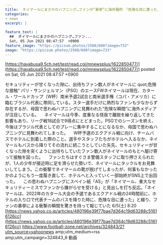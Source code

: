 ```yaml
---
title:  ネイマールにまさかのハプニング…ファンの“暴挙”に海外騒然　「危険な目に遭った」  
categories:
- news
excerpt: |
  
feature_text: |
  ##  ネイマールにまさかのハプニング…ファン...
  Sat, 05 Jun 2021 08:47:57  +0900
feature_image: "https://picsum.photos/2560/600?image=733"
image: "https://picsum.photos/2560/600?image=733"
---
```


[https://hayabusa9.5ch.net/test/read.cgi/mnewsplus/1622850477/](https://hayabusa9.5ch.net/test/read.cgi/mnewsplus/1622850477/)
posted on Sat, 05 Jun 2021 08:47:57  +0900

<!--more-->

セキュリティーが甘くなった隙に、出待ちファン数人がネイマールに quot;危険な接触“ パリ・サンジェルマン（PSG）のエースFWネイマールは現在、カタール・ワールドカップ（W杯）南米予選2試合と南米選手権（コパ・アメリカ）に臨むブラジル代表に帯同している。スター選手だけに熱烈なファンも少なからず存在するが、母国で思わぬハプニングに見舞われた”危険な瞬間”に海外メディアが注目している。 　ネイマールは今季、度重なる怪我で離脱を繰り返してきた影響もあり、リーグ戦18試合で9得点にとどまった。PSGでのシーズンを終え、今後はブラジル代表としてのプレーに集中することになるなか、母国で思わぬハプニングに見舞われてしまった。 　W杯予選のエクアドル戦に向け、チームバスでホテルに到着した際のこと。選手やスタッフたちがホテルへ入るなか、ネイマールもバスから降りてその流れに続こうとしていた矢先、セキュリティーが甘くなった隙を突くように出待ちしていたファン数人がネイマールのもとへ駆け寄って接触を図った。 　ファンたちはすぐさま警備スタッフに取り押さえられたが、1人の少年が接近時に足を滑らせた勢いで、ネイマールにタックルをお見舞いしてしまう。この衝撃でネイマールの靴が脱げてしまったが、何事もなかったかのようにもう一度履き直して、ホテルへと入っていく一部始終がSNS上で出回った。 　この思わぬハプニングにスペイン紙「AS」が「ネイマール、重大なセキュリティーミスでファンから嫌がらせを受ける」と見出しを打ち反応。「ネイマールは、2022年のカタール大会の予選であるエクアドル戦の24時間前に、ホテルの入り口で代表チームのバスを降りた時に、危険な目に遭った」と綴り、ファンの暴挙による衝撃の瞬間を驚きを持って報じていた 6/5(土) 8:20 [https://news.yahoo.co.jp/articles/480196e39f77bae7d364c19d63288c51616126cc](https://news.yahoo.co.jp/articles/480196e39f77bae7d364c19d63288c51616126cc) https://www.football-zone.net/archives/324843/2?utm_source=yahoonews amp;utm_medium=rss amp;utm_campaign=324843_6 動画
